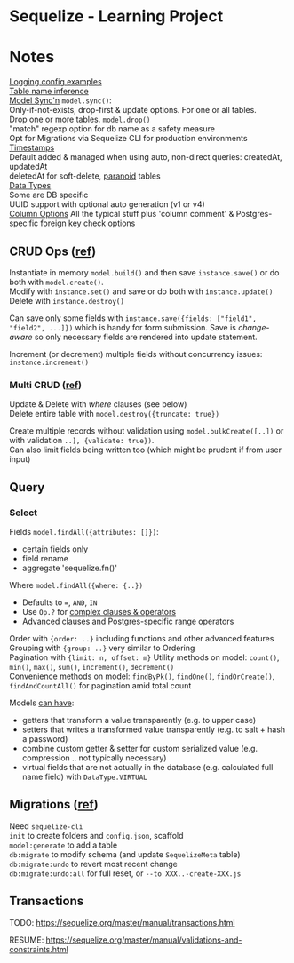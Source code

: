 Sequelize - Learning Project
============================


# Notes
[Logging config examples](https://sequelize.org/master/manual/getting-started.html#logging)  
[Table name inference](https://sequelize.org/master/manual/model-basics.html#table-name-inference)  
[Model Sync'n](https://sequelize.org/master/manual/model-basics.html#model-synchronization) `model.sync()`:  
Only-if-not-exists, drop-first & update options. For one or all tables.  
Drop one or more tables. `model.drop()`  
"match" regexp option for db name as a safety measure  
Opt for Migrations via  Sequelize CLI for production environments  
[Timestamps](https://sequelize.org/master/manual/model-basics.html#timestamps)  
Default added & managed when using auto, non-direct queries: createdAt, updatedAt  
deletedAt for soft-delete, [paranoid](https://sequelize.org/master/manual/paranoid.html) tables  
[Data Types](https://sequelize.org/master/manual/model-basics.html#data-types)  
Some are DB specific  
UUID support with optional auto generation (v1 or v4)  
[Column Options](https://sequelize.org/master/manual/model-basics.html#column-options)
All the typical stuff plus 'column comment' & Postgres-specific foreign key check options  

## CRUD Ops ([ref](https://sequelize.org/master/manual/model-instances.html))
Instantiate in memory `model.build()` and then save `instance.save()` or do both with `model.create()`.  
Modify with `instance.set()` and save or do both with `instance.update()`  
Delete with `instance.destroy()`  

Can save only some fields with `instance.save({fields: ["field1", "field2", ...]})` which is handy
for form submission.
Save is _change-aware_ so only necessary fields are rendered into update statement.

Increment (or decrement) multiple fields without concurrency issues: `instance.increment()`

### Multi CRUD ([ref](https://sequelize.org/master/manual/model-querying-basics.html#simple-update-queries))
Update & Delete with _where_ clauses (see below)  
Delete entire table with `model.destroy({truncate: true})`

Create multiple records without validation using `model.bulkCreate([..])` or with validation `..], {validate: true})`.  
Can also limit fields being written too (which might be prudent if from user input)

## Query
### Select
Fields `model.findAll({attributes: []})`:  
- certain fields only
- field rename
- aggregate 'sequelize.fn()'

Where `model.findAll({where: {..})`
- Defaults to `=`, `AND`, `IN`
- Use `Op.?` for [complex clauses & operators](https://sequelize.org/master/manual/model-querying-basics.html#operators0)
- Advanced clauses and Postgres-specific range operators

Order with `{order: ..}` including functions and other advanced features  
Grouping with `{group: ..}` very similar to Ordering  
Pagination with `{limit: n, offset: m}`
Utility methods on model: `count()`, `min()`, `max()`, `sum()`, `increment()`, `decrement()`  
[Convenience methods]() on model: `findByPk()`, `findOne()`, `findOrCreate()`, `findAndCountAll()` for pagination amid total count  

Models [can have](https://sequelize.org/master/manual/getters-setters-virtuals.html):
- getters that transform a value transparently (e.g. to upper case)
- setters that writes a transformed value transparently (e.g. to salt + hash a password)
- combine custom getter & setter for custom serialized value (e.g. compression .. not typically necessary)
- virtual fields that are not actually in the database (e.g. calculated full name field) with `DataType.VIRTUAL`

## Migrations ([ref](https://sequelize.org/master/manual/migrations.html))
Need `sequelize-cli`  
`init` to create folders and `config.json`, scaffold  
`model:generate` to add a table  
`db:migrate` to modify schema (and update `SequelizeMeta` table)  
`db:migrate:undo` to revert most recent change  
`db:migrate:undo:all` for full reset, or `--to XXX..-create-XXX.js`  



## Transactions
TODO: https://sequelize.org/master/manual/transactions.html





RESUME: https://sequelize.org/master/manual/validations-and-constraints.html

